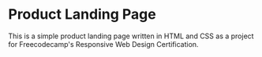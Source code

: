 # Product Landing Page
This is a simple product landing page written in HTML and CSS as a project for Freecodecamp's Responsive Web Design Certification.
